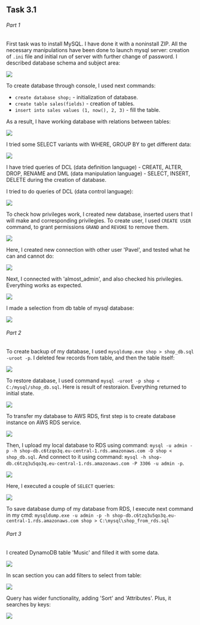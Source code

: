 ## Task 3.1


###### Part 1

First task was to install MySQL. I have done it with a noninstall ZIP.
All the necessary manipulations have been done to launch mysql server:
creation of `.ini` file and initial run of server with further change of password.
I described database schema and subject area:

<p><img src="./screenshots/baza.png"></p>

To create database through console, I used next commands:

* `create database shop;` - initialization of database.
* `create table sales(fields)` - creation of tables.
* `insert into sales values (1, now(), 2, 3)` - fill the table.

As a result, I have working database with relations between tables:

<p><img src="./screenshots/baza_v_mysql.png"></p>

I tried some SELECT variants with WHERE, GROUP BY to get different data:

<p><img src="./screenshots/select.png"></p>

I have tried queries of DCL (data definition language) - CREATE, ALTER, DROP, RENAME and
DML (data manipulation language) - SELECT, INSERT, DELETE during the creation of database.

I tried to do queries of DCL (data control language):

<p><img src="./screenshots/queries.png"></p>

To check how privileges work, I created new database, inserted users that I will make and corresponding privilegies.
To create user, I used `CREATE USER` command, to grant permissions `GRAND` and `REVOKE` to remove them. 

<p><img src="./screenshots/prev1.png"></p>

Here, I created new connection with other user 'Pavel', and tested what he can and cannot do:

<p><img src="./screenshots/prev3.png"></p>

Next, I connected with 'almost_admin', and also checked his privilegies.
Everything works as expected.

<p><img src="./screenshots/prev4.png"></p>

I made a selection from db table of mysql database:

<p><img src="./screenshots/from_mysql.db.png"></p>

###### Part 2

To create backup of my database, I used `mysqldump.exe shop > shop_db.sql -uroot -p`.
I deleted few records from table, and then the table itself:

<p><img src="./screenshots/backup1.png"></p>

To restore database, I used command `mysql -uroot -p shop < C:/mysql/shop_db.sql`.
Here is result of restoraion. Everything returned to initial state.

<p><img src="./screenshots/backup2.png"></p>

To transfer my database to AWS RDS, first step is to create database instance on AWS RDS service. 

<p><img src="./screenshots/rds1.png"></p>

Then, I upload my local database to RDS using command:
`mysql -u admin -p -h shop-db.c6tzqo3q.eu-central-1.rds.amazonaws.com -D shop < shop_db.sql`.
And connect to it using command:
`mysql -h shop-db.c6tzq3u5qo3q.eu-central-1.rds.amazonaws.com -P 3306 -u admin -p`.

<p><img src="./screenshots/rds2.png"></p>

Here, I executed a couple of `SELECT` queries:

<p><img src="./screenshots/rds3.png"></p>

To save database dump of my database from RDS, I execute next command in my cmd:
`mysqldump.exe -u admin -p -h shop-db.c6tzq3u5qo3q.eu-central-1.rds.amazonaws.com shop > C:\mysql\shop_from_rds.sql` 

###### Part 3

I created DynamoDB table 'Music' and filled it with some data.

<p><img src="./screenshots/dynamoDB1.png"></p>

In scan section you can add filters to select from table:

<p><img src="./screenshots/dynamoDB2.png"></p>

Query has wider functionality, adding 'Sort' and 'Attributes'. 
Plus, it searches by keys:

<p><img src="./screenshots/dynamoDB3.png"></p>